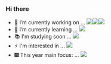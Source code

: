 ### Hi there


- 🔭 I’m currently working on ... <img src="https://img.shields.io/badge/Java-black?style=flat&logo=CoffeeScript&logoColor=brown"/><img src="https://img.shields.io/badge/Spring-black?style=flat&logo=Spring&logoColor=#6DB33F"/><img src="https://img.shields.io/badge/RDBMS-black?style=flat&logo=Amazon RDS&logoColor=#527FFF"/>
- 🌱 I’m currently learning ... <img src="https://img.shields.io/badge/Kali linux-black?style=flat&logo=Solid&logoColor=#527FFF"/>
- 📚 I'm studying soon ... <img src="https://img.shields.io/badge/C-black?style=flat&logo=C&logoColor=blue"/>
- ⚡ I'm interested in ... <img src="https://img.shields.io/badge/Novels-black?style=flat&logo=4chan&logoColor=blue"/>
- 🎆 This year main focus: ... <img src="https://img.shields.io/badge/Consistency-black?style=flat&logo=Deno&logoColor=yellow"/>

